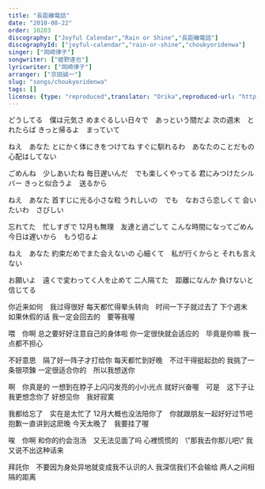 ```yaml
---
title: "長距離電話"
date: "2010-08-22"
order: 10203
discography: ["Joyful Calendar","Rain or Shine","長距離電話"]
discographyId: ["joyful-calendar","rain-or-shine","choukyoridenwa"]
singer: ["岡崎律子"]
songwriter: ["姫野達也"]
lyricwriter: ["岡崎律子"]
arranger: ["京田誠一"]
slug: "songs/choukyoridenwa"
tags: []
license: {type: "reproduced",translator: "Orika",reproduced-url: "http://www.ne.jp/asahi/okazaki/book/today/today3.html",reproduced-website: "織歌蟲網站"}
---
```


どうしてる　僕は元気さ 
めまぐるしい日々で　あっという間だよ 
次の週末　とれたらば 
きっと帰るよ　まっていて

ねえ　あなた 
とにかく体にきをつけてね 
すぐに馴れるわ　あなたのことだもの 
心配はしてない

ごめんね　少しあいたね 
毎日遅いんだ　でも楽しくやってる 
君にみつけたシルバー 
きっと似合うよ　送るから

ねえ　あなた 
首すじに光る小さな粒 
うれしいの　でも　なおさら恋しくて 
会いたいわ　さびしい

忘れてた　忙しすぎで 
12月も無理　友達と過ごして 
こんな時間になってごめん 
今日は遅いから　もう切るよ

ねえ　あなた 
約束だめでまた会えないの 
心細くて　私が行くからと 
それも言えない

お願いよ　遠くで変わってく人を止めて 
二人隔てた　距離になんか 
負けないと信じてる

你近来如何　我过得很好 
每天都忙得晕头转向　时间一下子就过去了 
下个週末　如果休假的话 
我一定会回去的　要等我喔

喂　你啊 
总之要好好注意自己的身体啦 
你一定很快就会适应的　毕竟是你嘛 
我一点都不担心

不好意思　隔了好一阵子才打给你 
每天都忙到好晚　不过干得挺起劲的 
我挑了一条银项鍊 
一定很适合你的　所以我想送你

啊　你真是的 
一想到在脖子上闪闪发亮的小小光点 
就好兴奋喔　可是　这下子让我更想念你了 
好想见你　我好寂寞

我都给忘了　实在是太忙了 
12月大概也没法陪你了　你就跟朋友一起好好过节吧 
抱歉一直讲到这麽晚 
今天太晚了　我要挂了喔

唉　你啊 
和你的约会泡汤　又无法见面了吗 
心裡慌慌的　\\"那我去你那儿吧\\" 
我又说不出这种话来

拜託你　不要因为身处异地就变成我不认识的人 
我深信我们不会输给 
两人之间相隔的距离
